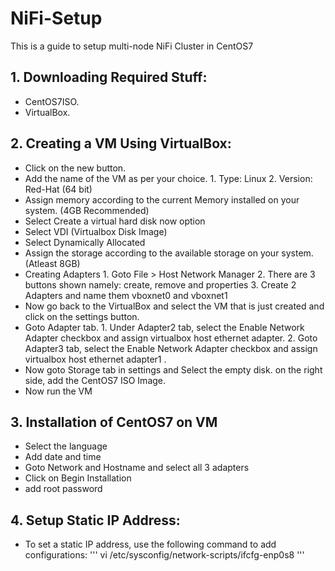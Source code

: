 # NiFi-Setup
This is a guide to setup multi-node NiFi Cluster in CentOS7

## 1. Downloading Required Stuff:

* CentOS7ISO.
* VirtualBox.

## 2. Creating a VM Using VirtualBox:

* Click on the new button.
* Add the name of the VM as per your choice. 1. Type: Linux 2. Version: Red-Hat (64 bit)
* Assign memory according to the current Memory installed on your system. (4GB Recommended)
* Select Create a virtual hard disk now option
* Select VDI (Virtualbox Disk Image)
* Select Dynamically Allocated
* Assign the storage according to the available storage on your system. (Atleast 8GB)
* Creating Adapters 1. Goto File > Host Network Manager 2. There are 3 buttons shown namely: create, remove and properties 3. Create 2 Adapters and name them vboxnet0 and       vboxnet1
* Now go back to the VirtualBox and select the VM that is just created and click on the settings button.
* Goto Adapter tab. 1. Under Adapter2 tab, select the Enable Network Adapter checkbox and assign virtualbox host ethernet adapter. 2. Goto Adapter3 tab, select the Enable Network Adapter checkbox and assign virtualbox host ethernet adapter1 .
* Now goto Storage tab in settings and Select the empty disk. on the right side, add the CentOS7 ISO Image.
* Now run the VM

## 3. Installation of CentOS7 on VM

* Select the language
* Add date and time
* Goto Network and Hostname and select all 3 adapters
* Click on Begin Installation
* add root password

## 4. Setup Static IP Address:

* To set a static IP address, use the following command to add configurations:
    '''  vi /etc/sysconfig/network-scripts/ifcfg-enp0s8 '''


